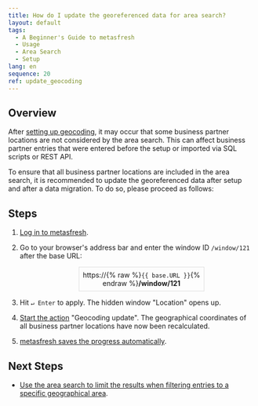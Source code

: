 ```yaml
---
title: How do I update the georeferenced data for area search?
layout: default
tags:
  - A Beginner's Guide to metasfresh
  - Usage
  - Area Search
  - Setup
lang: en
sequence: 20
ref: update_geocoding
---
```


## Overview
After [setting up geocoding](Setup_geocoding_service), it may occur that some business partner locations are not considered by the area search. This can affect business partner entries that were entered before the setup or imported via SQL scripts or REST API.

To ensure that all business partner locations are included in the area search, it is recommended to update the georeferenced data after setup and after a data migration. To do so, please proceed as follows:

## Steps
1. [Log in to metasfresh](Login).
1. Go to your browser's address bar and enter the window ID `/window/121` after the base URL:

   <p style="margin-left:25%; width:50%; border:1px; border-style:solid; border-color:#dddddd; padding:0.5em; text-align:center;">https://{% raw %}<code>{{ base.URL }}</code>{% endraw %}<strong>/window/121</strong></p>

1. Hit `↵ Enter` to apply. The hidden window "Location" opens up.
1. [Start the action](StartAction) "Geocoding update". The geographical coordinates of all business partner locations have now been recalculated.
1. [metasfresh saves the progress automatically](Saveindicator).

## Next Steps
- [Use the area search to limit the results when filtering entries to a specific geographical area](Area_search_geocoding).
